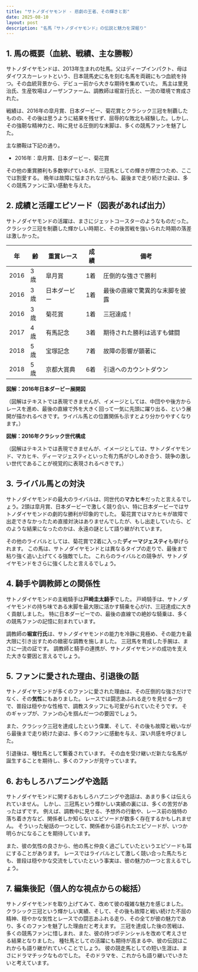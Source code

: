 ```yaml
---
title: "サトノダイヤモンド - 悲劇の王者、その輝きと影"
date: 2025-08-10
layout: post
description: "名馬『サトノダイヤモンド』の伝説と魅力を深堀り"
---
```


## 1. 馬の概要（血統、戦績、主な勝鞍）

サトノダイヤモンドは、2013年生まれの牡馬。父はディープインパクト、母はダイワスカーレットという、日本競馬史に名を刻む名馬を両親にもつ血統を持つ。その血統背景から、デビュー前から大きな期待を集めていた。  馬主は里見治氏、生産牧場はノーザンファーム、調教師は堀宣行氏と、一流の環境で育成された。

戦績は、2016年の皐月賞、日本ダービー、菊花賞とクラシック三冠を制覇したものの、その後は思うように結果を残せず、屈辱的な敗北も経験した。しかし、その強靭な精神力と、時に見せる圧倒的な末脚は、多くの競馬ファンを魅了した。

主な勝鞍は下記の通り。

* 2016年：皐月賞、日本ダービー、菊花賞

その他の重賞勝利も多数挙げているが、三冠馬としての輝きが際立つため、ここでは割愛する。  晩年は故障に悩まされながらも、最後まで走り続けた姿は、多くの競馬ファンに深い感動を与えた。


## 2. 成績と活躍エピソード（図表があれば出力）

サトノダイヤモンドの活躍は、まさにジェットコースターのようなものだった。クラシック三冠を制覇した輝かしい時期と、その後苦戦を強いられた時期の落差は激しかった。

| 年 | 齢 | 重賞レース | 成績 | 備考 |
|---|---|---|---|---|
| 2016 | 3歳 | 皐月賞 | 1着 | 圧倒的な強さで勝利 |
| 2016 | 3歳 | 日本ダービー | 1着 | 最後の直線で驚異的な末脚を披露 |
| 2016 | 3歳 | 菊花賞 | 1着 | 三冠達成！ |
| 2017 | 4歳 | 有馬記念 | 3着 |  期待された勝利は逃すも健闘 |
| 2018 | 5歳 | 宝塚記念 | 7着 |  故障の影響が顕著に |
| 2018 | 5歳 | 京都大賞典 | 6着 |  引退へのカウントダウン |


**図解：2016年日本ダービー展開図**

（図解はテキストでは表現できませんが、イメージとしては、中団やや後方からレースを進め、最後の直線で外を大きく回って一気に先頭に躍り出る、という展開が描かれるべきです。ライバル馬との位置関係も示すとより分かりやすくなります。）


**図解：2016年クラシック世代構成**

（図解はテキストでは表現できませんが、イメージとしては、サトノダイヤモンド、マカヒキ、ディーマジェスティといった有力馬がひしめき合う、競争の激しい世代であることが視覚的に表現されるべきです。）


## 3. ライバル馬との対決

サトノダイヤモンドの最大のライバルは、同世代の**マカヒキ**だったと言えるでしょう。2頭は皐月賞、日本ダービーで激しく競り合い、特に日本ダービーではサトノダイヤモンドの劇的な勝利が印象的でした。  菊花賞ではマカヒキが故障で出走できなかったため直接対決はありませんでしたが、もし出走していたら、どのような結果になったのかは、永遠の謎として語り継がれています。

その他のライバルとしては、菊花賞で2着に入った**ディーマジェスティ**も挙げられます。  この馬は、サトノダイヤモンドとは異なるタイプの走りで、最後まで粘り強く追い上げてくる強敵でした。  これらのライバルとの競争が、サトノダイヤモンドをさらに強くしたと言えるでしょう。


## 4. 騎手や調教師との関係性

サトノダイヤモンドの主戦騎手は**戸崎圭太騎手**でした。  戸崎騎手は、サトノダイヤモンドの持ち味である末脚を最大限に活かす騎乗を心がけ、三冠達成に大きく貢献しました。  特に日本ダービーでの、最後の直線での絶妙な騎乗は、多くの競馬ファンの記憶に刻まれています。

調教師の**堀宣行氏**は、サトノダイヤモンドの能力を冷静に見極め、その能力を最大限に引き出すための緻密な調教を施しました。  三冠馬を育成した手腕は、まさに一流の証です。  調教師と騎手の連携が、サトノダイヤモンドの成功を支えた大きな要因と言えるでしょう。


## 5. ファンに愛された理由、引退後の話

サトノダイヤモンドが多くのファンに愛された理由は、その圧倒的な強さだけでなく、その**気性**にもありました。  レースでは闘志あふれる走りを見せる一方で、普段は穏やかな性格で、調教スタッフにも可愛がられていたそうです。  そのギャップが、ファンの心を掴んだ一つの要因でしょう。

また、クラシック三冠を達成したという偉業、そして、その後も故障と戦いながら最後まで走り続けた姿は、多くのファンに感動を与え、深い共感を呼びました。

引退後は、種牡馬として繋養されています。  その血を受け継いだ新たな名馬が誕生することを期待し、多くのファンが見守っています。


## 6. おもしろハプニングや逸話

サトノダイヤモンドに関するおもしろハプニングや逸話は、あまり多くは伝えられていません。  しかし、三冠馬という輝かしい実績の裏には、多くの苦労があったはずです。  例えば、調教中に見せる、予想外の行動や、レース前の独特の落ち着き方など、関係者しか知らないエピソードが数多く存在するかもしれません。  そういった秘話の一つとして、関係者から語られたエピソードが、いつか明らかになることを期待しています。

また、彼の気性の良さから、他の馬と仲良く過ごしていたというエピソードも耳にすることがあります。  レースではライバルとして激しく競い合った馬たちとも、普段は穏やかな交流をしていたという事実は、彼の魅力の一つと言えるでしょう。


## 7. 編集後記（個人的な視点からの総括）

サトノダイヤモンドを取り上げてみて、改めて彼の複雑な魅力を感じました。  クラシック三冠という輝かしい実績、そして、その後も故障と戦い続けた不屈の精神、穏やかな気性とレースでの闘志あふれる走り、その全てが彼の魅力であり、多くのファンを魅了した理由だと考えます。  三冠を達成した後の苦戦は、多くの競馬ファンに惜しまれ、また、彼の持つポテンシャルを改めて考えさせる結果となりました。  種牡馬としての活躍にも期待が高まる中、彼の伝説はこれからも語り継がれていくことでしょう。  彼の競走馬としての短い生涯は、まさにドラマチックなものでした。  そのドラマを、これからも語り継いでいきたいと考えています。
